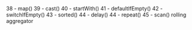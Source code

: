 38 - map()
39 - cast()
40 - startWith()
41 - defaultIfEmpty()
42 - switchIfEmpty()
43 - sorted()
44 - delay()
44 - repeat()
45 - scan() rolling aggregator

